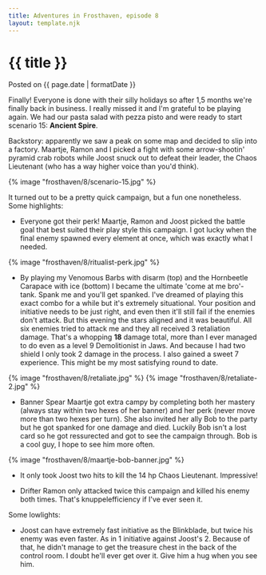 ```yaml
---
title: Adventures in Frosthaven, episode 8
layout: template.njk
---
```


<div class="post-header">
    <h1 class="post-title">{{ title }}</h1>
    <p class="post-metadata">Posted on {{ page.date | formatDate }}</p>
</div>

Finally! Everyone is done with their silly holidays so after 1,5 months we're finally back in business. I really missed it and I'm grateful to be playing again. We had our pasta salad with pezza pisto and were ready to start scenario 15: **Ancient Spire**.

Backstory: apparently we saw a peak on some map and decided to slip into a factory. Maartje, Ramon and I picked a fight with some arrow-shootin' pyramid crab robots while Joost snuck out to defeat their leader, the Chaos Lieutenant (who has a way higher voice than you'd think).

{% image "frosthaven/8/scenario-15.jpg" %}

It turned out to be a pretty quick campaign, but a fun one nonetheless. Some highlights:

- Everyone got their perk! Maartje, Ramon and Joost picked the battle goal that best suited their play style this campaign. I got lucky when the final enemy spawned every element at once, which was exactly what I needed.

{% image "frosthaven/8/ritualist-perk.jpg" %}

- By playing my Venomous Barbs with disarm (top) and the Hornbeetle Carapace with ice (bottom) I became the ultimate 'come at me bro'-tank. Spank me and you'll get spanked. I've dreamed of playing this exact combo for a while but it's extremely situational. Your position and initiative needs to be just right, and even then it'll still fail if the enemies don't attack. But this evening the stars aligned and it was beautiful. All six enemies tried to attack me and they all received 3 retaliation damage. That's a whopping **18** damage total, more than I ever managed to do even as a level 9 Demolitionist in Jaws. And because I had two shield I only took 2 damage in the process. I also gained a sweet 7 experience. This might be my most satisfying round to date.

{% image "frosthaven/8/retaliate.jpg" %}
{% image "frosthaven/8/retaliate-2.jpg" %}

- Banner Spear Maartje got extra campy by completing both her mastery (always stay within two hexes of her banner) and her perk (never move more than two hexes per turn). She also invited her ally Bob to the party but he got spanked for one damage and died. Luckily Bob isn't a lost card so he got ressurected and got to see the campaign through. Bob is a cool guy, I hope to see him more often.

{% image "frosthaven/8/maartje-bob-banner.jpg" %}

- It only took Joost two hits to kill the 14 hp Chaos Lieutenant. Impressive!

- Drifter Ramon only attacked twice this campaign and killed his enemy both times. That's knuppelefficiency if I've ever seen it.

Some lowlights:

- Joost can have extremely fast initiative as the Blinkblade, but twice his enemy was even faster. As in 1 initiative against Joost's 2. Because of that, he didn't manage to get the treasure chest in the back of the control room. I doubt he'll ever get over it. Give him a hug when you see him.
